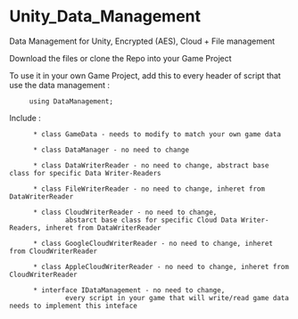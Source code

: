 # Unity_Data_Management
Data Management for Unity, Encrypted (AES), Cloud + File management

Download the files or clone the Repo into your Game Project

To use it in your own Game Project, add this to every header of script that use the data management : 

         using DataManagement;

Include : 
          
          * class GameData - needs to modify to match your own game data
          
          * class DataManager - no need to change
          
          * class DataWriterReader - no need to change, abstract base class for specific Data Writer-Readers
          
          * class FileWriterReader - no need to change, inheret from DataWriterReader
          
          * class CloudWriterReader - no need to change, 
                  abstarct base class for specific Cloud Data Writer-Readers, inheret from DataWriterReader
          
          * class GoogleCloudWriterReader - no need to change, inheret from CloudWriterReader
          
          * class AppleCloudWriterReader - no need to change, inheret from CloudWriterReader
          
          * interface IDataManagement - no need to change, 
                  every script in your game that will write/read game data needs to implement this inteface
